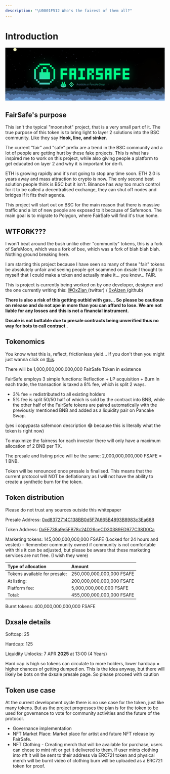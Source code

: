 ```yaml
---
description: "\U0001F512 Who's the fairest of them all?"
---
```


# Introduction

![](.gitbook/assets/banner.png)

## FairSafe's purpose

This isn't the typical "moonshot" project, that is a very small part of it. The true purpose of this token is to bring light to layer 2 solutions into the BSC community. Like they say  **Hook, line, and sinker.** 

The current "fair" and "safe" prefix are a trend in the BSC community and a lot of people are getting hurt by these fake projects. This is what has inspired me to work on this project, while also giving people a platform to get educated on layer 2 and why it is important for de-fi. 

ETH is growing rapidly and it's not going to stop any time soon. ETH 2.0 is years away and mass attraction to crypto is now. The only second best solution people think is BSC but it isn't. Binance has way too much control for it to be called a decentralised exchange, they can shut off nodes and bridges if it fits their agenda.

This project will start out on BSC for the main reason that there is massive traffic and a lot of new people are exposed to it because of Safemoon. The main goal is to migrate to Polygon, where FairSafe will find it's true home. 

## WTFORK??? 

I won't beat around the bush unlike other "community" tokens, this is a fork of SafeMoon, which was a fork of bee, which was a fork of blah blah blah. Nothing ground breaking here. 

I am starting this project because I have seen so many of these "fair" tokens be absolutely unfair and seeing people get scammed on dxsale I thought to myself that I could make a token and actually make it... you know... FAIR. 

This is project is currently being worked on by one developer, designer and the one currently writing this: [@OxZian ](https://twitter.com/0xZian)\(twitter\) / [0xAizen ](https://github.com/0xAizen)\(github\) 

**There is also a risk of this getting outbid with gas... So please be cautious on release and do not ape in more than you can afford to lose. We are not liable for any losses and this is not a financial instrument.**

**Dxsale is not bottable due to presale contracts being unverified thus no way for bots to call contract .** 



## Tokenomics



You know what this is, reflect, frictionless yield... If you don't then you might just wanna click on [this](https://yosh-dev.medium.com/what-is-safemoon-b4c21b81b217#:~:text=Safemoon%20is%20a%20relatively%20new,in%20early%20March%20of%202021.&text=Safemoon%20is%20a%20deflationary%20crypto,value%20as%20time%20goes%20on.).

There will be 1,000,000,000,000,000 FairSafe Token in existence

FairSafe employs 3 simple functions: Reflection + LP acquisition + Burn In each trade, the transaction is taxed a 8% fee, which is split 2 ways. 

* 3% fee = redistributed to all existing holders
* 5% fee is split 50/50 half of which is sold by the contract into BNB, while the other half of the FairSafe tokens are paired automatically with the previously mentioned BNB and added as a liquidity pair on Pancake Swap.

\(yes i copypasta safemoon description 😂 because this is literally what the token is right now\)

To maximize the fairness for each investor there will only have a maximum allocation of 2 BNB per TX. 

The presale and listing price will be the same: 2,000,000,000,000 FSAFE = 1 BNB.

Token will be renounced once presale is finalised. This means that the current protocol will NOT be deflationary as I will not have the ability to create a synthetic burn for the token.

## Token distribution

Please do not trust any sources outside this whitepaper 

Presale Address: [0xd8372714C138BB0d5F7A665B4893B8983c3Ea688](https://bscscan.com/address/0xd8372714C138BB0d5F7A665B4893B8983c3Ea688)

Token Address: [0xEE738a9e5FB78c24D26ceCD30389ED977C38D0Ca](https://bscscan.com/address/0xEE738a9e5FB78c24D26ceCD30389ED977C38D0Ca)

Marketing tokens: 145,000,000,000,000 FSAFE \(Locked for 24 hours and vested\) - Remember community owned if community is not comfortable with this it can be adjusted, but please be aware that these marketing services are not free. \(I wish they were\) 

| Type of allocation | Amount |
| :--- | :--- |
| Tokens available for presale: | 250,000,000,000,000 FSAFE |
| At listing: | 200,000,000,000,000 FSAFE |
| Platform fee: | 5,000,000,000,000 FSAFE |
| Total:  | 455,000,000,000,000 FSAFE |

Burnt tokens: 400,000,000,000,000 FSAFE

## Dxsale details

Softcap: 25 

Hardcap: 125 

Liquidity Unlocks: 7 APR **2025** at 13:00 \(4 Years\)

Hard cap is high so tokens can circulate to more holders, lower hardcap = higher chances of getting dumped on. This is the idea anyway, but there will likely be bots on the dxsale presale page. So please proceed with caution



## Token use case 

At the current development cycle there is no use case for the token, just like many tokens. But as the project progresses the plan is for the token to be used for governance to vote for community activities and the future of the protocol. 

* Governance implementation
* NFT Market Place: Market place for artist and future NFT release by FairSafe. 
* NFT Clothing - Creating merch that will be available for purchase, users can chose to mint nft or get it delivered to them. If user mints clothing into nft it will be sent to their address via ERC721 token and physical merch will be burnt video of clothing burn will be uploaded as a ERC721 token for proof. 




